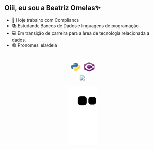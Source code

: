 ## Oiii, eu sou a Beatriz Ornelas✨


- 🔭 Hoje trabalho com Compliance
- 📚 Estudando Bancos de Dados e linguagens de programação
- 💻 Em transição de carreira para a àrea de tecnologia relacionada a dados.
- 😄 Pronomes: ela/dela

 ##

<div align="center">
 
<div style="display: inline_block"><br>
  <img align="center" alt="Rafa-Python" height="30" width="40" src="https://raw.githubusercontent.com/devicons/devicon/master/icons/python/python-original.svg">
  <img align="center" alt="Rafa-Csharp" height="30" width="40" src="https://raw.githubusercontent.com/devicons/devicon/master/icons/csharp/csharp-original.svg">
  
</div>
  
 
 
<div> 

  <a href="https://www.linkedin.com/in/beatriz-o-b9275a182/" target="_blank"><img src="https://img.shields.io/badge/-LinkedIn-%230077B5?style=for-the-badge&logo=linkedin&logoColor=white" target="_blank"></a> 
  
 
</div>


![snake gif](https://github.com/beatrizornelas/beatrizornelas/blob/output/github-contribution-grid-snake.svg)

